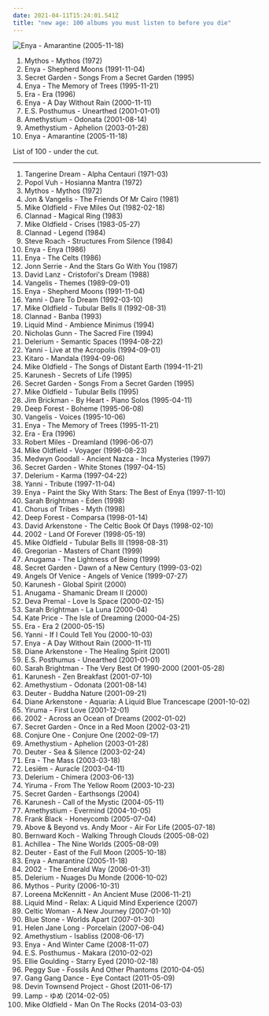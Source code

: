 ```yaml
---
date: 2021-04-11T15:24:01.541Z
title: "new age: 100 albums you must listen to before you die"
---
```

![Enya - Amarantine (2005-11-18)](http://coverartarchive.org/release/b68a9abc-5e45-3fa6-8a6f-b0e9572ba1c9/8316179451-500.jpg "Enya - Amarantine (2005-11-18)")
<ol class="albums">
<li data-cover="https://img.discogs.com/A8Q1FjBMKODKL1WWbAaHEsGrkE0=/fit-in/600x592/filters:strip_icc():format(jpeg):mode_rgb():quality(90)/discogs-images/R-501853-1219671378.jpeg.jpg" data-tags="new age, chillout" role="button">Mythos - Mythos (1972)</li>
<li data-cover="http://coverartarchive.org/release/2fbbe6b7-5679-33cf-a084-ee4bd5429807/16797026280-500.jpg" data-tags="celtic, new age" role="button">Enya - Shepherd Moons (1991-11-04)</li>
<li data-cover="http://coverartarchive.org/release/241eeee9-802f-3bf4-85e2-733cdd209836/27181976185-500.jpg" data-tags="new age, celtic, secret garden" role="button">Secret Garden - Songs From a Secret Garden (1995)</li>
<li data-cover="http://coverartarchive.org/release/c96068a9-9d40-3756-b624-a0a7e94cf0e4/22180420062-500.jpg" data-tags="new age, celtic" role="button">Enya - The Memory of Trees (1995-11-21)</li>
<li data-cover="http://coverartarchive.org/release/e6ad5820-ad0a-3a8d-9dc8-5588aa4643d9/9943104925-500.jpg" data-tags="era, new age" role="button">Era - Era (1996)</li>
<li data-cover="http://coverartarchive.org/release/76d53e8d-a605-3a57-a188-450d6884fff5/13737540134-500.jpg" data-tags="new age, celtic, enya" role="button">Enya - A Day Without Rain (2000-11-11)</li>
<li data-cover="http://coverartarchive.org/release/c958fc3b-1a1a-4728-ae0b-a149eb5abfa9/8791017488-500.jpg" data-tags="new age" role="button">E.S. Posthumus - Unearthed (2001-01-01)</li>
<li data-cover="http://coverartarchive.org/release/2a4d245c-f596-4ea5-91ef-0c5761b0f826/2308134752-500.jpg" data-tags="new age, ambient" role="button">Amethystium - Odonata (2001-08-14)</li>
<li data-cover="http://coverartarchive.org/release/5fc78c2c-3ad2-4152-b7c8-0fb25d1316e7/11792823041-500.jpg" data-tags="new age, ambient" role="button">Amethystium - Aphelion (2003-01-28)</li>
<li data-cover="http://coverartarchive.org/release/b68a9abc-5e45-3fa6-8a6f-b0e9572ba1c9/8316179451-500.jpg" data-tags="new age, celtic" role="button">Enya - Amarantine (2005-11-18)</li>
</ol>
List of 100 - under the cut.
<!-- more -->

_________________

<ol class="albums">
<li data-cover="http://coverartarchive.org/release/5da3d47c-29d6-3269-8ce8-df4668a737a9/9153707030-500.jpg" data-tags="electronic, new age, krautrock, space" role="button">
Tangerine Dream - Alpha Centauri (1971-03)
</li>
<li data-cover="http://coverartarchive.org/release/8ea4b878-756e-3579-9c91-70623918c04c/9735906881-500.jpg" data-tags="experimental, new age, krautrock" role="button">
Popol Vuh - Hosianna Mantra (1972)
</li>
<li data-cover="https://img.discogs.com/A8Q1FjBMKODKL1WWbAaHEsGrkE0=/fit-in/600x592/filters:strip_icc():format(jpeg):mode_rgb():quality(90)/discogs-images/R-501853-1219671378.jpeg.jpg" data-tags="new age, chillout" role="button">
Mythos - Mythos (1972)
</li>
<li data-cover="https://via.placeholder.com/450" data-tags="vangelis" role="button">
Jon & Vangelis - The Friends Of Mr Cairo (1981)
</li>
<li data-cover="https://img.discogs.com/QuPHXzK98xC_y4b82k_v2NiTEGs=/fit-in/600x594/filters:strip_icc():format(jpeg):mode_rgb():quality(90)/discogs-images/R-6207532-1440860574-3062.jpeg.jpg" data-tags="progressive rock" role="button">
Mike Oldfield - Five Miles Out (1982-02-18)
</li>
<li data-cover="http://coverartarchive.org/release/7546163d-238d-38e3-97bb-26c464dabbeb/3195155586-500.jpg" data-tags="celtic, irish" role="button">
Clannad - Magical Ring (1983)
</li>
<li data-cover="http://coverartarchive.org/release/c7d24b1b-213f-3271-a392-a17b3cdc0d49/9708066247-500.jpg" data-tags="progressive rock" role="button">
Mike Oldfield - Crises (1983-05-27)
</li>
<li data-cover="http://coverartarchive.org/release/17b6081f-cc8e-4dbd-b8da-ff89b6957e1a/13144429451-500.jpg" data-tags="celtic" role="button">
Clannad - Legend (1984)
</li>
<li data-cover="http://coverartarchive.org/release/29194d09-f4c5-4578-b41c-cbe976e6f330/15874058610-500.jpg" data-tags="ambient" role="button">
Steve Roach - Structures From Silence (1984)
</li>
<li data-cover="http://coverartarchive.org/release/75426382-d7f5-458e-b50d-370a21c430c9/10253435044-500.jpg" data-tags="new age" role="button">
Enya - Enya (1986)
</li>
<li data-cover="http://coverartarchive.org/release/ba307aa7-3a01-4015-b9bb-2243bc0812dc/8421724752-500.jpg" data-tags="celtic" role="button">
Enya - The Celts (1986)
</li>
<li data-cover="http://coverartarchive.org/release/4eea8757-618e-42f5-91c7-22cddd7bd613/1965491735-500.jpg" data-tags="ambient" role="button">
Jonn Serrie - And the Stars Go With You (1987)
</li>
<li data-cover="https://img.discogs.com/GS663S7sapeLe0VxWsvOmdwK3tg=/fit-in/598x583/filters:strip_icc():format(jpeg):mode_rgb():quality(90)/discogs-images/R-2174292-1356312695-5687.jpeg.jpg" data-tags="piano, new age, instrumental" role="button">
David Lanz - Cristofori's Dream (1988)
</li>
<li data-cover="http://coverartarchive.org/release/120f31f2-923a-37f7-ad9e-9f0f2eb0cc5e/24068894402-500.jpg" data-tags="instrumental, soundtrack" role="button">
Vangelis - Themes (1989-09-01)
</li>
<li data-cover="http://coverartarchive.org/release/2fbbe6b7-5679-33cf-a084-ee4bd5429807/16797026280-500.jpg" data-tags="celtic, new age" role="button">
Enya - Shepherd Moons (1991-11-04)
</li>
<li data-cover="http://coverartarchive.org/release/cf97f282-5f26-49b1-8afb-8ac8cfc3bf80/27173497819-500.jpg" data-tags="instrumental, yanni, piano" role="button">
Yanni - Dare To Dream (1992-03-10)
</li>
<li data-cover="http://coverartarchive.org/release/85c27f15-73f0-3377-b27b-dd59ad790ab3/21748686698-500.jpg" data-tags="instrumental" role="button">
Mike Oldfield - Tubular Bells II (1992-08-31)
</li>
<li data-cover="https://img.discogs.com/xbSveh6u1PT6wIjBm6QxyCvJB0k=/fit-in/600x600/filters:strip_icc():format(jpeg):mode_rgb():quality(90)/discogs-images/R-8996453-1472983258-2777.jpeg.jpg" data-tags="celtic, new age" role="button">
Clannad - Banba (1993)
</li>
<li data-cover="https://img.discogs.com/1KzRcKEpSaSINwmZ8SortQPtCL8=/fit-in/600x600/filters:strip_icc():format(jpeg):mode_rgb():quality(90)/discogs-images/R-310805-1455278197-8020.jpeg.jpg" data-tags="ambient, new age, sleep, dream, night time, theta inducing, anesthesia" role="button">
Liquid Mind - Ambience Minimus (1994)
</li>
<li data-cover="https://via.placeholder.com/450" data-tags="new age" role="button">
Nicholas Gunn - The Sacred Fire (1994)
</li>
<li data-cover="http://coverartarchive.org/release/a19d73a5-005c-4be6-b256-2ca68249f176/18661266418-500.jpg" data-tags="electronic, ambient, chillout, electronica, delerium" role="button">
Delerium - Semantic Spaces (1994-08-22)
</li>
<li data-cover="http://coverartarchive.org/release/311dfa35-0d6f-462b-b3b6-7b7f1dc3b4d1/11507971335-500.jpg" data-tags="yanni" role="button">
Yanni - Live at the Acropolis (1994-09-01)
</li>
<li data-cover="https://via.placeholder.com/450" data-tags="new age, ambient" role="button">
Kitaro - Mandala (1994-09-06)
</li>
<li data-cover="http://coverartarchive.org/release/397dce0c-4cb6-3a14-bf04-06cc4776d1a1/17460087873-500.jpg" data-tags="new age" role="button">
Mike Oldfield - The Songs of Distant Earth (1994-11-21)
</li>
<li data-cover="https://via.placeholder.com/450" data-tags="new age" role="button">
Karunesh - Secrets of Life (1995)
</li>
<li data-cover="http://coverartarchive.org/release/241eeee9-802f-3bf4-85e2-733cdd209836/27181976185-500.jpg" data-tags="new age, celtic, secret garden" role="button">
Secret Garden - Songs From a Secret Garden (1995)
</li>
<li data-cover="https://img.discogs.com/P0DzPhdfZ95KP8ESoJ0PJt99yXc=/fit-in/498x794/filters:strip_icc():format(jpeg):mode_rgb():quality(90)/discogs-images/R-11854047-1523523939-1617.jpeg.jpg" data-tags="progressive rock, instrumental" role="button">
Mike Oldfield - Tubular Bells (1995)
</li>
<li data-cover="http://coverartarchive.org/release/07febcf2-196f-4822-af0f-c18b25644eeb/11671565491-500.jpg" data-tags="piano, new age" role="button">
Jim Brickman - By Heart - Piano Solos (1995-04-11)
</li>
<li data-cover="http://coverartarchive.org/release/7a1234c0-0c18-3394-bbe1-1204f616bec2/1270264448-500.jpg" data-tags="new age, world" role="button">
Deep Forest - Boheme (1995-06-08)
</li>
<li data-cover="https://img.discogs.com/7eJ3USNNSSUZMxdKkVRN37HAhYk=/fit-in/600x602/filters:strip_icc():format(jpeg):mode_rgb():quality(90)/discogs-images/R-12141343-1552154146-8781.jpeg.jpg" data-tags="ambient" role="button">
Vangelis - Voices (1995-10-06)
</li>
<li data-cover="http://coverartarchive.org/release/c96068a9-9d40-3756-b624-a0a7e94cf0e4/22180420062-500.jpg" data-tags="new age, celtic" role="button">
Enya - The Memory of Trees (1995-11-21)
</li>
<li data-cover="http://coverartarchive.org/release/e6ad5820-ad0a-3a8d-9dc8-5588aa4643d9/9943104925-500.jpg" data-tags="era, new age" role="button">
Era - Era (1996)
</li>
<li data-cover="https://img.discogs.com/P-P_wUOfYu8cm9jWS8XPVzXdryo=/fit-in/600x592/filters:strip_icc():format(jpeg):mode_rgb():quality(90)/discogs-images/R-83507-1457553225-8498.jpeg.jpg" data-tags="trance, dream, robert miles" role="button">
Robert Miles - Dreamland (1996-06-07)
</li>
<li data-cover="http://coverartarchive.org/release/41f31d52-7672-4f51-b201-1a9595f7ec04/22754304622-500.jpg" data-tags="celtic" role="button">
Mike Oldfield - Voyager (1996-08-23)
</li>
<li data-cover="http://coverartarchive.org/release/d4d8f4fa-2133-453e-b020-61bc6e2c66e0/18247329152-500.jpg" data-tags="new age" role="button">
Medwyn Goodall - Ancient Nazca - Inca Mysteries (1997)
</li>
<li data-cover="http://coverartarchive.org/release/d5afac18-abe4-34c5-b0ce-7456aeba6371/7633046106-500.jpg" data-tags="secret garden" role="button">
Secret Garden - White Stones (1997-04-15)
</li>
<li data-cover="http://coverartarchive.org/release/5a10bb6c-a45a-3a7c-8b3e-db564afae2f3/14512497121-500.jpg" data-tags="ambient" role="button">
Delerium - Karma (1997-04-22)
</li>
<li data-cover="http://coverartarchive.org/release/017f86a2-097c-432c-9ecd-7f3ebf6e8eef/22110454730-500.jpg" data-tags="new age" role="button">
Yanni - Tribute (1997-11-04)
</li>
<li data-cover="http://coverartarchive.org/release/0ef2d01b-02bf-35b6-949a-0666edbdc839/6637250207-500.jpg" data-tags="enya" role="button">
Enya - Paint the Sky With Stars: The Best of Enya (1997-11-10)
</li>
<li data-cover="https://img.discogs.com/9SU-WGHI8Z0H_KSCsX7_0lmPNNM=/fit-in/600x517/filters:strip_icc():format(jpeg):mode_rgb():quality(90)/discogs-images/R-4478044-1366005000-2493.jpeg.jpg" data-tags="new age, female vocalists, classical crossover" role="button">
Sarah Brightman - Eden (1998)
</li>
<li data-cover="https://img.discogs.com/GQwMG2t3fu4RMDy4vdKZ99ztKy0=/fit-in/600x529/filters:strip_icc():format(jpeg):mode_rgb():quality(90)/discogs-images/R-709134-1469826219-3396.jpeg.jpg" data-tags="chorus of tribes-myth, electronic" role="button">
Chorus of Tribes - Myth (1998)
</li>
<li data-cover="http://coverartarchive.org/release/5a623c8d-7878-3d2a-8d87-60b5a31340e8/12921336614-500.jpg" data-tags="world, new age" role="button">
Deep Forest - Comparsa (1998-01-14)
</li>
<li data-cover="http://coverartarchive.org/release/a948de2b-b7fb-4826-ad61-53b0dc20d708/15270866152-500.jpg" data-tags="celtic" role="button">
David Arkenstone - The Celtic Book Of Days (1998-02-10)
</li>
<li data-cover="http://coverartarchive.org/release/235cb0ac-d357-49f6-acb6-d36fbb940daa/15886844101-500.jpg" data-tags="new age, instrumental, peaceful" role="button">
2002 - Land Of Forever (1998-05-19)
</li>
<li data-cover="http://coverartarchive.org/release/8e5fe11f-78a9-438d-9be0-657af14d2f97/15394369338-500.jpg" data-tags="instrumental, progressive rock" role="button">
Mike Oldfield - Tubular Bells III (1998-08-31)
</li>
<li data-cover="http://coverartarchive.org/release/749f4d3e-14ac-42bf-a5e6-f308ffd080fb/10375802721-500.jpg" data-tags="new age, gregorian chant" role="button">
Gregorian - Masters of Chant (1999)
</li>
<li data-cover="https://img.discogs.com/SctnU0WyCyk03GPStB5QSZQKtTU=/fit-in/600x600/filters:strip_icc():format(jpeg):mode_rgb():quality(90)/discogs-images/R-11059814-1509109793-1728.jpeg.jpg" data-tags="new age, relaxing instrumental" role="button">
Anugama - The Lightness of Being (1999)
</li>
<li data-cover="http://coverartarchive.org/release/33f464bc-2922-3018-a958-560194a5f775/10673178657-500.jpg" data-tags="new age, secret garden" role="button">
Secret Garden - Dawn of a New Century (1999-03-02)
</li>
<li data-cover="http://coverartarchive.org/release/64d28341-fe13-4355-a49f-58a78ef73636/9424878633-500.jpg" data-tags="new age" role="button">
Angels Of Venice - Angels of Venice (1999-07-27)
</li>
<li data-cover="https://via.placeholder.com/450" data-tags="new age" role="button">
Karunesh - Global Spirit (2000)
</li>
<li data-cover="https://img.discogs.com/aR_DAnxf1_Q3nsm6cGttuLUqLjI=/fit-in/600x599/filters:strip_icc():format(jpeg):mode_rgb():quality(90)/discogs-images/R-1920300-1561466655-8429.jpeg.jpg" data-tags="new age, relaxing" role="button">
Anugama - Shamanic Dream II (2000)
</li>
<li data-cover="http://coverartarchive.org/release/ab553952-bf61-4b4b-b385-1a39d87e38c4/25263644033-500.jpg" data-tags="new age" role="button">
Deva Premal - Love Is Space (2000-02-15)
</li>
<li data-cover="https://img.discogs.com/WBGoRzK4akcX8-UdXERvvN-Bzh0=/fit-in/549x849/filters:strip_icc():format(jpeg):mode_rgb():quality(90)/discogs-images/R-6501862-1420728498-5863.jpeg.jpg" data-tags="sarah brightman, female vocalists" role="button">
Sarah Brightman - La Luna (2000-04)
</li>
<li data-cover="https://img.discogs.com/tDAVpTy4jhy7tCDMl01fHqEXFGM=/fit-in/600x600/filters:strip_icc():format(jpeg):mode_rgb():quality(90)/discogs-images/R-707976-1443275861-6558.jpeg.jpg" data-tags="new age" role="button">
Kate Price - The Isle of Dreaming (2000-04-25)
</li>
<li data-cover="http://coverartarchive.org/release/e0a44af5-13fb-303c-9df3-5ec23029c928/1171318298-500.jpg" data-tags="new age" role="button">
Era - Era 2 (2000-05-15)
</li>
<li data-cover="http://coverartarchive.org/release/59657bc4-37cc-4d12-803b-f1f4a5355d0e/27179619369-500.jpg" data-tags="new age" role="button">
Yanni - If I Could Tell You (2000-10-03)
</li>
<li data-cover="http://coverartarchive.org/release/76d53e8d-a605-3a57-a188-450d6884fff5/13737540134-500.jpg" data-tags="new age, celtic, enya" role="button">
Enya - A Day Without Rain (2000-11-11)
</li>
<li data-cover="http://coverartarchive.org/release/43284b14-75a2-4825-8664-a75fa2e0092d/24417195325-500.jpg" data-tags="new age" role="button">
Diane Arkenstone - The Healing Spirit (2001)
</li>
<li data-cover="http://coverartarchive.org/release/c958fc3b-1a1a-4728-ae0b-a149eb5abfa9/8791017488-500.jpg" data-tags="new age" role="button">
E.S. Posthumus - Unearthed (2001-01-01)
</li>
<li data-cover="https://img.discogs.com/SulTY8sgOWJuB0V1Ite5P3IZ87A=/fit-in/600x593/filters:strip_icc():format(jpeg):mode_rgb():quality(90)/discogs-images/R-9841057-1487185761-7001.jpeg.jpg" data-tags="sarah brightman, female vocalists" role="button">
Sarah Brightman - The Very Best Of 1990-2000 (2001-05-28)
</li>
<li data-cover="https://img.discogs.com/MXZJJ8GOHgnKGF9AxsPqNJbJ16g=/fit-in/600x598/filters:strip_icc():format(jpeg):mode_rgb():quality(90)/discogs-images/R-1123351-1193892078.jpeg.jpg" data-tags="new age" role="button">
Karunesh - Zen Breakfast (2001-07-10)
</li>
<li data-cover="http://coverartarchive.org/release/2a4d245c-f596-4ea5-91ef-0c5761b0f826/2308134752-500.jpg" data-tags="new age, ambient" role="button">
Amethystium - Odonata (2001-08-14)
</li>
<li data-cover="http://coverartarchive.org/release/e85f1a26-8829-41c4-9761-a42a9be139b6/15413923255-500.jpg" data-tags="meditation" role="button">
Deuter - Buddha Nature (2001-09-21)
</li>
<li data-cover="http://coverartarchive.org/release/8dde58df-e662-499d-9a9a-deed5f551bc0/26128597853-500.jpg" data-tags="new age" role="button">
Diane Arkenstone - Aquaria: A Liquid Blue Trancescape (2001-10-02)
</li>
<li data-cover="http://coverartarchive.org/release/4c843654-e93a-4145-b623-14e6df9e294f/13289739357-500.jpg" data-tags="yiruma, piano" role="button">
Yiruma - First Love (2001-12-01)
</li>
<li data-cover="http://coverartarchive.org/release/9f02bc5e-8100-4acc-8c02-b128c496b90e/11637455866-500.jpg" data-tags="new age" role="button">
2002 - Across an Ocean of Dreams (2002-01-02)
</li>
<li data-cover="http://coverartarchive.org/release/880019b0-9411-4bb1-ad55-fb8b31d14bce/22408375238-500.jpg" data-tags="celtic" role="button">
Secret Garden - Once in a Red Moon (2002-03-21)
</li>
<li data-cover="http://coverartarchive.org/release/b1374cc9-4e6f-4ec8-9902-84ae1430d0a6/21618689737-500.jpg" data-tags="ambient, chillout" role="button">
Conjure One - Conjure One (2002-09-17)
</li>
<li data-cover="http://coverartarchive.org/release/5fc78c2c-3ad2-4152-b7c8-0fb25d1316e7/11792823041-500.jpg" data-tags="new age, ambient" role="button">
Amethystium - Aphelion (2003-01-28)
</li>
<li data-cover="http://coverartarchive.org/release/fb2a35e5-9bda-4627-9035-e38d4fd35b81/15673119439-500.jpg" data-tags="new age" role="button">
Deuter - Sea & Silence (2003-02-24)
</li>
<li data-cover="http://coverartarchive.org/release/2f627353-447e-33b9-aca5-9c3faa4586aa/3245210755-500.jpg" data-tags="new age, era" role="button">
Era - The Mass (2003-03-18)
</li>
<li data-cover="http://coverartarchive.org/release/84f907d1-719d-442b-853e-36f1d05c79b1/26569542426-500.jpg" data-tags="gregorian chant, lesiem, new age" role="button">
Lesiëm - Auracle (2003-04-11)
</li>
<li data-cover="https://img.discogs.com/XRNMoTkID3Igd_KNFYhMxOhV0ZE=/fit-in/600x601/filters:strip_icc():format(jpeg):mode_rgb():quality(90)/discogs-images/R-6246860-1414683603-8850.jpeg.jpg" data-tags="ambient" role="button">
Delerium - Chimera (2003-06-13)
</li>
<li data-cover="http://coverartarchive.org/release/793b0d7d-a4cd-4937-9ec6-41f8b9bc0228/2562227796-500.jpg" data-tags="yiruma" role="button">
Yiruma - From The Yellow Room (2003-10-23)
</li>
<li data-cover="http://coverartarchive.org/release/479ca9bb-bdeb-4e9f-a0e2-937851ccbecf/7633029193-500.jpg" data-tags="new age" role="button">
Secret Garden - Earthsongs (2004)
</li>
<li data-cover="http://coverartarchive.org/release/30f7f74c-b36e-4142-84cc-c6180ea7221a/28378270424-500.jpg" data-tags="new age, meditation" role="button">
Karunesh - Call of the Mystic (2004-05-11)
</li>
<li data-cover="http://coverartarchive.org/release/540ad2af-01ee-492c-b9de-7bc8dffb7cd3/6752013943-500.jpg" data-tags="new age" role="button">
Amethystium - Evermind (2004-10-05)
</li>
<li data-cover="https://img.discogs.com/vpS3Dc-Yhl7f8JH5pPpPDsqHPIg=/fit-in/600x587/filters:strip_icc():format(jpeg):mode_rgb():quality(90)/discogs-images/R-2849622-1303857829.jpeg.jpg" data-tags="singer-songwriter, new age, 00s, 2000s, my favorites, my-alt-c, traumhaft, honeycomb, 20 favorite albums of 2005, make me happy now, lieblings2, arbeitsmusik" role="button">
Frank Black - Honeycomb (2005-07-04)
</li>
<li data-cover="https://via.placeholder.com/450" data-tags="trance, new age, vocal trance" role="button">
Above & Beyond vs. Andy Moor - Air For Life (2005-07-18)
</li>
<li data-cover="http://coverartarchive.org/release/220c52d7-1ad6-4936-bfff-6a16de5fa277/18755922533-500.jpg" data-tags="new age" role="button">
Bernward Koch - Walking Through Clouds (2005-08-02)
</li>
<li data-cover="http://coverartarchive.org/release/dab03d71-aa7b-4d89-aa1d-20132a70c1af/11537775771-500.jpg" data-tags="new age" role="button">
Achillea - The Nine Worlds (2005-08-09)
</li>
<li data-cover="https://img.discogs.com/zrHhI4AAuvdXMs0udXX1cObnsyg=/fit-in/597x595/filters:strip_icc():format(jpeg):mode_rgb():quality(90)/discogs-images/R-2865155-1304634115.jpeg.jpg" data-tags="new age, meditation, relax" role="button">
Deuter - East of the Full Moon (2005-10-18)
</li>
<li data-cover="http://coverartarchive.org/release/b68a9abc-5e45-3fa6-8a6f-b0e9572ba1c9/8316179451-500.jpg" data-tags="new age, celtic" role="button">
Enya - Amarantine (2005-11-18)
</li>
<li data-cover="http://coverartarchive.org/release/6b6c5339-285b-4993-b4f0-2cfe05ba0e7c/11637525105-500.jpg" data-tags="new age, peaceful" role="button">
2002 - The Emerald Way (2006-01-31)
</li>
<li data-cover="https://img.discogs.com/yGFB9KNp46gTs9iW7mS3hfnZjqE=/fit-in/300x260/filters:strip_icc():format(jpeg):mode_rgb():quality(90)/discogs-images/R-51818-001.jpg.jpg" data-tags="ambient" role="button">
Delerium - Nuages Du Monde (2006-10-02)
</li>
<li data-cover="http://coverartarchive.org/release/ab574ffb-2e56-4414-aa43-af4955bcbb72/22356708007-500.jpg" data-tags="new age, chillout, ambient" role="button">
Mythos - Purity (2006-10-31)
</li>
<li data-cover="http://coverartarchive.org/release/2afca94e-fa2e-3254-8924-7deb7eebf93a/3198564493-500.jpg" data-tags="celtic, new age, female vocalists" role="button">
Loreena McKennitt - An Ancient Muse (2006-11-21)
</li>
<li data-cover="https://img.discogs.com/DiGEKB1Ms-4_PeoP-gHJNDO-mbQ=/fit-in/600x600/filters:strip_icc():format(jpeg):mode_rgb():quality(90)/discogs-images/R-1310759-1447793793-9558.jpeg.jpg" data-tags="ambient, new age" role="button">
Liquid Mind - Relax: A Liquid Mind Experience (2007)
</li>
<li data-cover="http://coverartarchive.org/release/5944569f-c36d-4520-a564-1d603bc3b0df/4476228153-500.jpg" data-tags="celtic" role="button">
Celtic Woman - A New Journey (2007-01-10)
</li>
<li data-cover="https://via.placeholder.com/450" data-tags="new age" role="button">
Blue Stone - Worlds Apart (2007-01-30)
</li>
<li data-cover="https://img.discogs.com/JKO_2jpeaFzQnDGpJMZB22_KOtA=/fit-in/450x409/filters:strip_icc():format(jpeg):mode_rgb():quality(90)/discogs-images/R-1061290-1375123233-2586.jpeg.jpg" data-tags="instrumental, piano, new age" role="button">
Helen Jane Long - Porcelain (2007-06-04)
</li>
<li data-cover="https://via.placeholder.com/450" data-tags="new age" role="button">
Amethystium - Isabliss (2008-06-17)
</li>
<li data-cover="http://coverartarchive.org/release/16d139e2-e940-36e4-b865-99f4dd667573/14012130666-500.jpg" data-tags="christmas" role="button">
Enya - And Winter Came (2008-11-07)
</li>
<li data-cover="http://coverartarchive.org/release/38d98a67-9fe0-3c1d-9b9a-6ba6475da30c/5572267812-500.jpg" data-tags="instrumental, epic, choral, new age, orchestral, uplifting, 10s, february, trailer music, 2nd" role="button">
E.S. Posthumus - Makara (2010-02-02)
</li>
<li data-cover="https://img.discogs.com/IZ7G1DN-PATB30I1Rs5mvGmZ14Y=/fit-in/598x590/filters:strip_icc():format(jpeg):mode_rgb():quality(90)/discogs-images/R-2129117-1414612668-5460.jpeg.jpg" data-tags="trance, electronic, ambient" role="button">
Ellie Goulding - Starry Eyed (2010-02-18)
</li>
<li data-cover="http://coverartarchive.org/release/77e37687-8814-3c42-8d07-2e47a5b4a43a/28856566940-500.jpg" data-tags="folk, new age, celtic" role="button">
Peggy Sue - Fossils And Other Phantoms (2010-04-05)
</li>
<li data-cover="https://img.discogs.com/ovSxiuDh8VwF-TF7keyKe9je-v8=/fit-in/575x575/filters:strip_icc():format(jpeg):mode_rgb():quality(90)/discogs-images/R-2873285-1305045271.jpeg.jpg" data-tags="neo-psychedelia" role="button">
Gang Gang Dance - Eye Contact (2011-05-09)
</li>
<li data-cover="http://coverartarchive.org/release/e71682ab-2827-4922-914f-933c816dd27b/16155008824-500.jpg" data-tags="ambient, progressive rock" role="button">
Devin Townsend Project - Ghost (2011-06-17)
</li>
<li data-cover="http://coverartarchive.org/release/15a991b2-c3ef-4475-ae96-fcff38406305/8837373509-500.jpg" data-tags="japanese, new age, dreamy, boobs on cover" role="button">
Lamp - ゆめ (2014-02-05)
</li>
<li data-cover="http://coverartarchive.org/release/fbfa4f47-088e-4957-9a10-5f61bd5f2341/14081906186-500.jpg" data-tags="pop, new age, english, mike oldfield" role="button">
Mike Oldfield - Man On The Rocks (2014-03-03)
</li>
</ol>